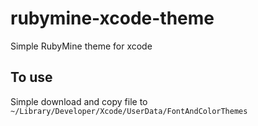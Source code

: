 # rubymine-xcode-theme
Simple RubyMine theme for xcode

## To use
Simple download and copy file to `~/Library/Developer/Xcode/UserData/FontAndColorThemes`
